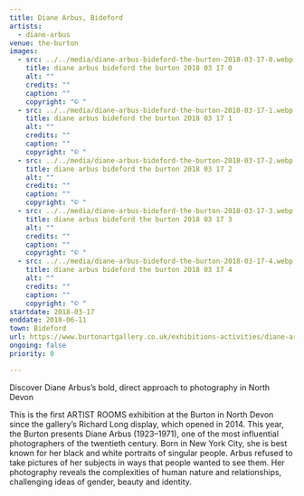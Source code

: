 ```yaml
---
title: Diane Arbus, Bideford
artists:
  - diane-arbus
venue: the-burton
images:
  - src: ../../media/diane-arbus-bideford-the-burton-2018-03-17-0.webp
    title: diane arbus bideford the burton 2018 03 17 0
    alt: ""
    credits: ""
    caption: ""
    copyright: "© "
  - src: ../../media/diane-arbus-bideford-the-burton-2018-03-17-1.webp
    title: diane arbus bideford the burton 2018 03 17 1
    alt: ""
    credits: ""
    caption: ""
    copyright: "© "
  - src: ../../media/diane-arbus-bideford-the-burton-2018-03-17-2.webp
    title: diane arbus bideford the burton 2018 03 17 2
    alt: ""
    credits: ""
    caption: ""
    copyright: "© "
  - src: ../../media/diane-arbus-bideford-the-burton-2018-03-17-3.webp
    title: diane arbus bideford the burton 2018 03 17 3
    alt: ""
    credits: ""
    caption: ""
    copyright: "© "
  - src: ../../media/diane-arbus-bideford-the-burton-2018-03-17-4.webp
    title: diane arbus bideford the burton 2018 03 17 4
    alt: ""
    credits: ""
    caption: ""
    copyright: "© "
startdate: 2018-03-17
enddate: 2018-06-11
town: Bideford
url: https://www.burtonartgallery.co.uk/exhibitions-activities/diane-arbus/
ongoing: false
priority: 0

---
```


Discover Diane Arbus’s bold, direct approach to photography in North Devon

This is the first ARTIST ROOMS exhibition at the Burton in North Devon since the gallery’s Richard Long display, which opened in 2014. This year, the Burton presents Diane Arbus (1923–1971), one of the most influential photographers of the twentieth century. Born in New York City, she is best known for her black and white portraits of singular people. Arbus refused to take pictures of her subjects in ways that people wanted to see them. Her photography reveals the complexities of human nature and relationships, challenging ideas of gender, beauty and identity.